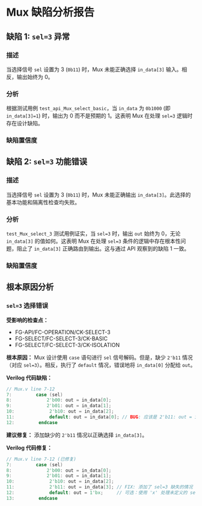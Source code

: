 
# Mux 缺陷分析报告

## 缺陷 1: `sel=3` 异常

<FG-API>
<FC-OPERATION>
<CK-SELECT-3>

### 描述
当选择信号 `sel` 设置为 3 (`0b11`) 时，Mux 未能正确选择 `in_data[3]` 输入。相反，输出始终为 0。

### 分析
根据测试用例 `test_api_Mux_select_basic`，当 `in_data` 为 `0b1000` (即 `in_data[3]=1`) 时，输出为 0 而不是预期的 1。这表明 Mux 在处理 `sel=3` 逻辑时存在设计缺陷。

### 缺陷置信度
<BUG-RATE-5>

## 缺陷 2: `sel=3` 功能错误

<FG-SELECT>
<FC-SELECT-3>
<CK-BASIC> <BUG-RATE-5>
<CK-ISOLATION> <BUG-RATE-5>

### 描述
当选择信号 `sel` 设置为 3 (`0b11`) 时，Mux 未能正确输出 `in_data[3]`。此选择的基本功能和隔离性检查均失败。

### 分析
`test_Mux_select_3` 测试用例证实，当 `sel=3` 时，输出 `out` 始终为 0，无论 `in_data[3]` 的值如何。这表明 Mux 在处理 `sel=3` 条件的逻辑中存在根本性问题，阻止了 `in_data[3]` 正确路由到输出。这与通过 API 观察到的缺陷 1 一致。

### 缺陷置信度
<BUG-RATE-5>

## 根本原因分析

### `sel=3` 选择错误

**受影响的检查点：**
- FG-API/FC-OPERATION/CK-SELECT-3
- FG-SELECT/FC-SELECT-3/CK-BASIC
- FG-SELECT/FC-SELECT-3/CK-ISOLATION

**根本原因：**
Mux 设计使用 `case` 语句进行 `sel` 信号解码。但是，缺少 `2'b11` 情况（对应 `sel=3`）。相反，执行了 `default` 情况，错误地将 `in_data[0]` 分配给 `out`。

**Verilog 代码缺陷：**
```verilog
// Mux.v line 7-12
7:         case (sel)
8:             2'b00: out = in_data[0];
9:             2'b01: out = in_data[1];
10:             2'b10: out = in_data[2];
11:             default: out = in_data[0]; // BUG: 应该是 2'b11: out = in_data[3];
12:         endcase
```

**建议修复：**
添加缺少的 `2'b11` 情况以正确选择 `in_data[3]`。

**Verilog 代码修复：**
```verilog
// Mux.v line 7-12 (已修复)
7:         case (sel)
8:             2'b00: out = in_data[0];
9:             2'b01: out = in_data[1];
10:             2'b10: out = in_data[2];
11:             2'b11: out = in_data[3]; // FIX: 添加了 sel=3 缺失的情况
12:             default: out = 1'bx;     // 可选：使用 'x' 处理未定义的 sel 值
13:         endcase
```
